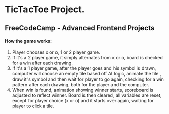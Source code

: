 # TicTacToe Project.
## FreeCodeCamp - Advanced Frontend Projects

#### How the game works: 
1.  Player chooses x or o, 1 or 2 player game.
2.  If it's a 2 player game, it simply alternates from x or o,
board is checked for a win after each drawing.
3.  If it's a 1 player game, after the player goes and his symbol is
drawn, computer will choose an empty tile based off AI logic, animate the tile
, draw it's symbol and then wait for player to go again, checking for a win
pattern after each drawing, both for the player and the computer.
4.  When win is found, animation showing winner starts, scoreboard is adjusted to reflect winner. Board is then cleared, all variables are reset, except for player choice (x or o) and it starts over again, waiting for player to click a tile.
